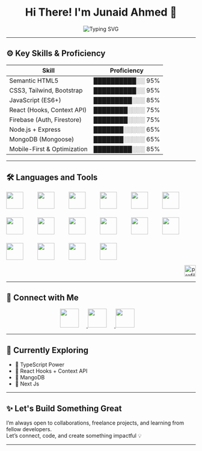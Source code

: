 <h1 align="center">Hi There! I'm Junaid Ahmed 👋</h1>

<!-- Typing Effect -->
<p align="center">
  <img src="https://readme-typing-svg.herokuapp.com?font=Fira+Code&size=26&duration=3000&pause=1000&color=00FFBB&center=true&vCenter=true&width=800&lines=Frontend+Developer+%7C+React+Learner;Turning+Ideas+Into+Interactive+Reality+💡" alt="Typing SVG" />
</p>

---

## ⚙️ Key Skills & Proficiency

| Skill | Proficiency |
|-------|-------------|
| Semantic HTML5 | ██████████░░ 95% |
| CSS3, Tailwind, Bootstrap | ██████████░░ 95% |
| JavaScript (ES6+) | █████████░░░ 85% |
| React (Hooks, Context API) | ████████░░░░ 75% |
| Firebase (Auth, Firestore) | ████████░░░░ 75% |
| Node.js + Express | ███████░░░░░ 65% |
| MongoDB (Mongoose) | ███████░░░░░ 65% |
| Mobile-First & Optimization | █████████░░░ 85% |

---

## 🛠️ Languages and Tools

<p align="center" style="display: flex; flex-wrap: wrap; justify-content: between; gap: 23px;">
  <img src="https://cdn.jsdelivr.net/gh/devicons/devicon/icons/html5/html5-original.svg" height="45" style="margin-right: 15px;" />
  <img src="https://cdn.jsdelivr.net/gh/devicons/devicon/icons/css3/css3-original.svg" height="45" style="margin-right: 15px;" />
  <img src="https://cdn.jsdelivr.net/gh/devicons/devicon/icons/javascript/javascript-original.svg" height="45" style="margin-right: 15px;" />
  <img src="https://cdn.jsdelivr.net/gh/devicons/devicon/icons/react/react-original.svg" height="45" style="margin-right: 15px;" />
  <img src="https://cdn.jsdelivr.net/gh/devicons/devicon/icons/redux/redux-original.svg" height="45" style="margin-right: 15px;" />
  <img src="https://cdn.jsdelivr.net/gh/devicons/devicon/icons/bootstrap/bootstrap-original.svg" height="45" style="margin-right: 15px;" />
  <img src="https://cdn.jsdelivr.net/gh/devicons/devicon/icons/tailwindcss/tailwindcss-original.svg" height="45" style="margin-right: 15px;" /> 
  <img src="https://cdn.jsdelivr.net/gh/devicons/devicon/icons/firebase/firebase-plain.svg" height="45" style="margin-right: 15px;" />
  <img src="https://cdn.jsdelivr.net/gh/devicons/devicon/icons/nodejs/nodejs-original.svg" height="45" style="margin-right: 15px;" />
  <img src="https://upload.wikimedia.org/wikipedia/commons/6/64/Expressjs.png" height="45" style="margin-right: 15px;" />
  <img src="https://cdn.jsdelivr.net/gh/devicons/devicon/icons/mongodb/mongodb-original.svg" height="45" style="margin-right: 15px;" />
  <img src="https://cdn.jsdelivr.net/gh/devicons/devicon/icons/nextjs/nextjs-original.svg" height="45" style="margin-right: 15px;" />
  <img src="https://cdn.jsdelivr.net/gh/devicons/devicon/icons/typescript/typescript-original.svg" height="45" style="margin-right: 15px;" />
  <img src="https://cdn.jsdelivr.net/gh/devicons/devicon/icons/git/git-original.svg" height="45" style="margin-right: 15px;" />
  <img src="https://cdn.jsdelivr.net/gh/devicons/devicon/icons/github/github-original.svg" height="45" style="margin-right: 15px;" />
  <img src="https://cdn.jsdelivr.net/gh/devicons/devicon/icons/vscode/vscode-original.svg" height="45" style="margin-right: 15px;" />
</p>
<p align="right">
  <img src="https://komarev.com/ghpvc/?username=Junaidahmedjs1&style=flat-square&color=brightgreen&label=Profile+Views" alt="profile views" height="30"/>
</p>

---

## 🤝 Connect with Me

<p align="center">
  <a href="https://www.linkedin.com/in/junaid-ahmed-2bb431330/" target="_blank">
    <img src="https://cdn.jsdelivr.net/gh/devicons/devicon/icons/linkedin/linkedin-original.svg" height="50" style="margin-right:20px;" />
  </a>
  <a href="https://www.instagram.com/junaidahmedtech" target="_blank">
    <img src="https://img.icons8.com/fluency/48/instagram-new.png" height="50" style="margin-right:20px;" />
  </a>
  <a href="mailto:junaidahmedjs110@gmail.com">
    <img src="https://img.icons8.com/color/48/gmail-new.png" height="50" style="margin-right:20px;" />
  </a>
</p>

---

## 🚀 Currently Exploring

- 🔵 TypeScript Power  
- 🔵 React Hooks + Context API  
- 🔵 MangoDB
- 🔵 Next Js

---

## ✨ Let's Build Something Great

I’m always open to collaborations, freelance projects, and learning from fellow developers.  
Let’s connect, code, and create something impactful 💡

---



